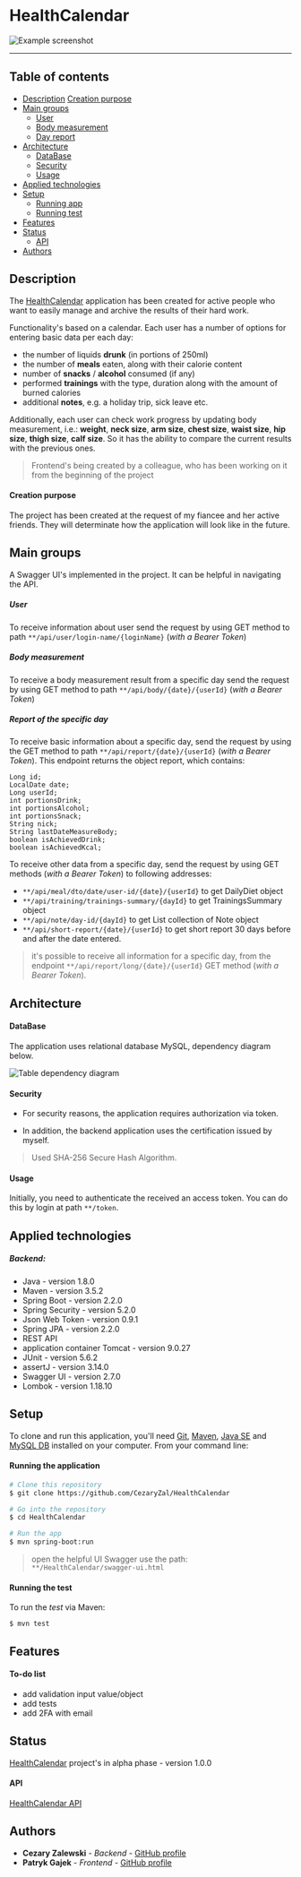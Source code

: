 # HealthCalendar

![Example screenshot](src/main/resources/screenshots/readme-logo.svg)

---

## Table of contents

- [Description](#description)
    [Creation purpose](#creation-purpose)
- [Main groups](#main-groups)
    - [User](#user)
    - [Body measurement](#body-measurement)
    - [Day report](#report-of-the-specific-day)
- [Architecture](#architecture)
    - [DataBase](#database)
    - [Security](#security)
    - [Usage](#usage)
- [Applied technologies](#applied-technologies)
- [Setup](#setup)
    - [Running app](#running-the-application)
    - [Running test](#running-the-test)
- [Features](#features)
- [Status](#status)
    - [API](#api)
- [Authors](#authors)

## Description

The [HealthCalendar](https://pgajek.github.io/HealthCallendar/home) application has been 
created for active people who want to easily manage and archive the results of their hard work.

Functionality's based on a calendar. Each user has a number of options for entering basic data per each day:
- the number of liquids **drunk** (in portions of 250ml)
- the number of **meals** eaten, along with their calorie content
- number of **snacks** / **alcohol** consumed (if any)
- performed **trainings** with the type, duration along with the amount of burned calories 
- additional **notes**, e.g. a holiday trip, sick leave etc.

Additionally, each user can check work progress by updating body measurement, i.e.:
**weight**, **neck size**, **arm size**, **chest size**, **waist size**, **hip size**, 
**thigh size**, **calf size**.
So it has the ability to compare the current results with the previous ones.

> Frontend's being created by a colleague, who has been working on it from the beginning of the project

#### Creation purpose

The project has been created at the request of my fiancee and her active friends.
They will determinate how the application will look like in the future.

## Main groups

A Swagger UI's implemented in the project. It can be helpful in navigating the API.

##### User
To receive information about user send the request by using GET method to path 
`**/api/user/login-name/{loginName}` (*with a Bearer Token*)

##### Body measurement
To receive a body measurement result from a specific day send the request by using GET method to path 
`**/api/body/{date}/{userId}` (*with a Bearer Token*) 

##### Report of the specific day
To receive basic information about a specific day, send the request by using the GET method to path 
`**/api/report/{date}/{userId}` (*with a Bearer Token*).
This endpoint returns the object report, which contains:

```
Long id;
LocalDate date;
Long userId;
int portionsDrink;
int portionsAlcohol;
int portionsSnack;
String nick;
String lastDateMeasureBody;
boolean isAchievedDrink;
boolean isAchievedKcal;
```

To receive other data from a specific day, send the request by using GET methods (*with a Bearer Token*) 
to following addresses:
- `**/api/meal/dto/date/user-id/{date}/{userId}` to get DailyDiet object
- `**/api/training/trainings-summary/{dayId}` to get TrainingsSummary object
- `**/api/note/day-id/{dayId}` to get List<Note> collection of Note object
- `**/api/short-report/{date}/{userId}` to get short report 30 days before and after 
the date entered.

> it's possible to receive all information for a specific day, from the endpoint
`**/api/report/long/{date}/{userId}` GET method (*with a Bearer Token*).

## Architecture

#### DataBase

The application uses relational database MySQL, dependency diagram below.

![Table dependency diagram](src/main/resources/screenshots/table-dependency-diagram.png)

#### Security

- For security reasons, the application requires authorization via token.

- In addition, the backend application uses the certification issued by myself.

> Used SHA-256 Secure Hash Algorithm.

#### Usage

Initially, you need to authenticate the received an access token.
You can do this by login at path `**/token`. 

## Applied technologies

##### Backend:
- Java - version 1.8.0
- Maven - version 3.5.2
- Spring Boot - version 2.2.0
- Spring Security - version 5.2.0
- Json Web Token - version 0.9.1
- Spring JPA - version 2.2.0
- REST API
- application container Tomcat - version 9.0.27
- JUnit - version 5.6.2
- assertJ - version 3.14.0
- Swagger UI - version 2.7.0
- Lombok - version 1.18.10

## Setup

To clone and run this application, you'll need [Git](https://git-scm.com), [Maven](http://maven.apache.org/), 
[Java SE](https://www.oracle.com/java/technologies/javase-downloads.html) and [MySQL DB](https://www.mysql.com/)
installed on your computer. From your command line:

#### Running the application

```bash
# Clone this repository
$ git clone https://github.com/CezaryZal/HealthCalendar

# Go into the repository
$ cd HealthCalendar

# Run the app
$ mvn spring-boot:run
```

> open the helpful UI Swagger use the path: `**/HealthCalendar/swagger-ui.html`

#### Running the test

To run the *test* via Maven:

```shell
$ mvn test
```

## Features 

#### To-do list

- add validation input value/object
- add tests
- add 2FA with email

## Status

[HealthCalendar](https://pgajek.github.io/HealthCallendar) project's in alpha phase - version 1.0.0

#### API

[HealthCalendar API](https://164.132.97.42:8443/health-calendar/swagger-ui.html#!)

## Authors

* **Cezary Zalewski** - *Backend* - [GitHub profile](https://github.com/CezaryZal)
* **Patryk Gajek** - *Frontend* - [GitHub profile](https://github.com/pgajek)
